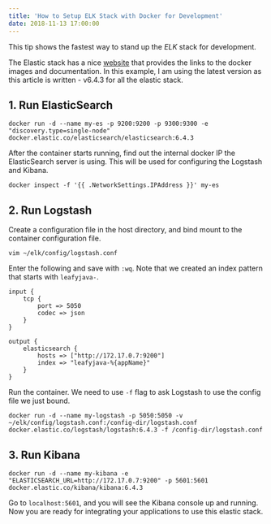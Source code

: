 ```yaml
---
title: 'How to Setup ELK Stack with Docker for Development'
date: 2018-11-13 17:00:00
---
```

This tip shows the fastest way to stand up the *ELK* stack for development.
<!-- Excerpt End -->

The Elastic stack has a nice <a href="https://www.docker.elastic.co" target="_blank">website</a> that provides the links to the docker images and documentation. In this example, I am using the latest version as this article is written - v6.4.3 for all the elastic stack.

## 1. Run ElasticSearch
```
docker run -d --name my-es -p 9200:9200 -p 9300:9300 -e "discovery.type=single-node" docker.elastic.co/elasticsearch/elasticsearch:6.4.3
```

After the container starts running, find out the internal docker IP the ElasticSearch server is using. This will be used for configuring the Logstash and Kibana.

```
docker inspect -f '{{ .NetworkSettings.IPAddress }}' my-es
```

## 2. Run Logstash

Create a configuration file in the host directory, and bind mount to the container configuration file.
```
vim ~/elk/config/logstash.conf 
```
Enter the following and save with `:wq`. Note that we created an index pattern that starts with `leafyjava-`.
```
input {
    tcp {
        port => 5050
        codec => json
    }
}

output {
    elasticsearch {
        hosts => ["http://172.17.0.7:9200"]
        index => "leafyjava-%{appName}"
    }
}
```

Run the container. We need to use `-f` flag to ask Logstash to use the config file we just bound.

```
docker run -d --name my-logstash -p 5050:5050 -v ~/elk/config/logstash.conf:/config-dir/logstash.conf docker.elastic.co/logstash/logstash:6.4.3 -f /config-dir/logstash.conf
```

## 3. Run Kibana

```
docker run -d --name my-kibana -e "ELASTICSEARCH_URL=http://172.17.0.7:9200" -p 5601:5601 docker.elastic.co/kibana/kibana:6.4.3
```

Go to `localhost:5601`, and you will see the Kibana console up and running. Now you are ready for integrating your applications to use this elastic stack.
